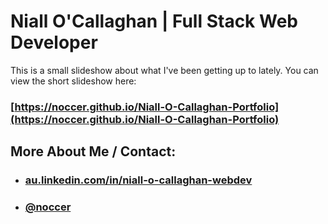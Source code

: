 # Niall O'Callaghan | Full Stack Web Developer

This is a small slideshow about what I've been getting up to lately. You can view the short slideshow here:

### [https://noccer.github.io/Niall-O-Callaghan-Portfolio](https://noccer.github.io/Niall-O-Callaghan-Portfolio)

## More About Me / Contact:
  - ### [au.linkedin.com/in/niall-o-callaghan-webdev](https://au.linkedin.com/in/niall-o-callaghan-webdev)
  - ### [@noccer](https://twitter.com/noccer)
